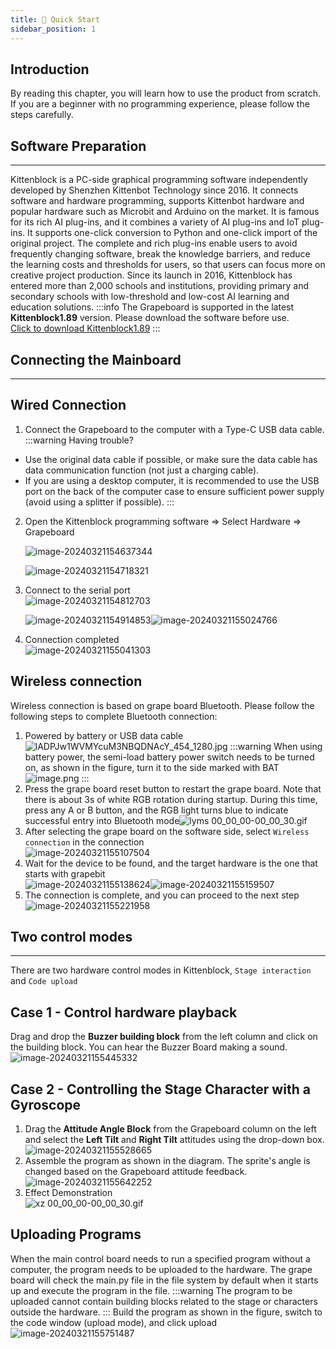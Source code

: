 ```yaml
---
title: 💨 Quick Start
sidebar_position: 1
---
```



## Introduction
By reading this chapter, you will learn how to use the product from scratch. If you are a beginner with no programming experience, please follow the steps carefully.





## Software Preparation
---
Kittenblock is a PC-side graphical programming software independently developed by Shenzhen Kittenbot Technology since 2016. It connects software and hardware programming, supports Kittenbot hardware and popular hardware such as Microbit and Arduino on the market. It is famous for its rich AI plug-ins, and it combines a variety of AI plug-ins and IoT plug-ins. It supports one-click conversion to Python and one-click import of the original project. The complete and rich plug-ins enable users to avoid frequently changing software, break the knowledge barriers, and reduce the learning costs and thresholds for users, so that users can focus more on creative project production. Since its launch in 2016, Kittenblock has entered more than 2,000 schools and institutions, providing primary and secondary schools with low-threshold and low-cost AI learning and education solutions.
:::info
The Grapeboard is supported in the latest **Kittenblock1.89** version. Please download the software before use.<br />[Click to download Kittenblock1.89](https://kittenbot.cn/kittenblock_download)
:::





## Connecting the Mainboard
---





## Wired Connection
1. Connect the Grapeboard to the computer with a Type-C USB data cable.
:::warning
Having trouble?
- Use the original data cable if possible, or make sure the data cable has data communication function (not just a charging cable).
- If you are using a desktop computer, it is recommended to use the USB port on the back of the computer case to ensure sufficient power supply (avoid using a splitter if possible).
:::
2. Open the Kittenblock programming software => Select Hardware => Grapeboard<br />

   ![image-20240321154637344](https://learn.kittenbot.cn/2024md_pic/image-20240321154637344.png)

   ![image-20240321154718321](https://learn.kittenbot.cn/2024md_pic/image-20240321154718321.png)

   

3. Connect to the serial port<br />![image-20240321154812703](https://learn.kittenbot.cn/2024md_pic/image-20240321154812703.png)

   ![image-20240321154914853](https://learn.kittenbot.cn/2024md_pic/image-20240321154914853.png)![image-20240321155024766](https://learn.kittenbot.cn/2024md_pic/image-20240321155024766.png)

   

4. Connection completed<br />![image-20240321155041303](https://learn.kittenbot.cn/2024md_pic/image-20240321155041303.png)





## Wireless connection
Wireless connection is based on grape board Bluetooth. Please follow the following steps to complete Bluetooth connection:
1. Powered by battery or USB data cable<br />![lADPJw1WVMYcuM3NBQDNAcY_454_1280.jpg](https://learn.kittenbot.cn/2024md_pic/1670311595737-b314ea77-6895-4b70-b914-863764bfbad6.jpeg)
:::warning
When using battery power, the semi-load battery power switch needs to be turned on, as shown in the figure, turn it to the side marked with BAT<br />![image.png](https://learn.kittenbot.cn/2024md_pic/1673497802248-83470899-663d-4aa8-aac0-665c26599ce8.png)
:::
2. Press the grape board reset button to restart the grape board. Note that there is about 3s of white RGB rotation during startup. During this time, press any A or B button, and the RGB light turns blue to indicate successful entry into Bluetooth mode![lyms 00_00_00-00_00_30.gif](https://learn.kittenbot.cn/2024md_pic/1670312670498-8105c57e-472b-4fb8-a973-ad09b91bdacc.gif)
3. After selecting the grape board on the software side, select `Wireless connection` in the connection<br />![image-20240321155107504](https://learn.kittenbot.cn/2024md_pic/image-20240321155107504.png)
4. Wait for the device to be found, and the target hardware is the one that starts with grapebit<br />![image-20240321155138624](https://learn.kittenbot.cn/2024md_pic/image-20240321155138624.png)![image-20240321155159507](https://learn.kittenbot.cn/2024md_pic/image-20240321155159507.png)
5. The connection is complete, and you can proceed to the next step<br />![image-20240321155221958](https://learn.kittenbot.cn/2024md_pic/image-20240321155221958.png)





## Two control modes
---
There are two hardware control modes in Kittenblock, `Stage interaction` and `Code upload`





## Case 1 - Control hardware playback
Drag and drop the **Buzzer building block** from the left column and click on the building block. You can hear the Buzzer Board making a sound.<br />![image-20240321155445332](https://learn.kittenbot.cn/2024md_pic/image-20240321155445332.png)





## Case 2 - Controlling the Stage Character with a Gyroscope
1. Drag the **Attitude Angle Block** from the Grapeboard column on the left and select the **Left Tilt** and **Right Tilt** attitudes using the drop-down box.<br />![image-20240321155528665](https://learn.kittenbot.cn/2024md_pic/image-20240321155528665.png)
2. Assemble the program as shown in the diagram. The sprite's angle is changed based on the Grapeboard attitude feedback.![image-20240321155642252](https://learn.kittenbot.cn/2024md_pic/image-20240321155642252.png)
3. Effect Demonstration<br />![xz 00_00_00-00_00_30.gif](https://learn.kittenbot.cn/2024md_pic/1670313350158-ef8adbf2-93c8-40fc-b081-cccc3695fe94.gif)





## Uploading Programs
When the main control board needs to run a specified program without a computer, the program needs to be uploaded to the hardware. The grape board will check the main.py file in the file system by default when it starts up and execute the program in the file.
:::warning
The program to be uploaded cannot contain building blocks related to the stage or characters outside the hardware.
:::
Build the program as shown in the figure, switch to the code window (upload mode), and click upload<br />![image-20240321155751487](https://learn.kittenbot.cn/2024md_pic/image-20240321155751487.png)



